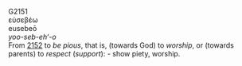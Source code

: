 <body>
  <p>G2151<br>  εὐσεβέω  <br> eusebeō  <br><i>yoo-seb-eh‘-o </i><br>From <a href="g2152.htm">2152</a>  to <i>be</i> <i>pious</i>, that is, (towards God) to <i>worship</i>, or (towards parents) to <i>respect</i> (<i>support</i>): - show piety, worship.<br></p>
 </body>